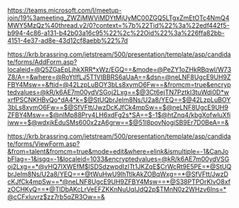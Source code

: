 https://teams.microsoft.com/l/meetup-join/19%3ameeting_ZWZjMWViMDYtMjUyMC00ZGQ5LTgxZmEtOTc4NmQ4MWY5MzQz%40thread.v2/0?context=%7b%22Tid%22%3a%22edf442f5-b994-4c86-a131-b42b03a16c95%22%2c%22Oid%22%3a%226ffa82bb-4151-4e37-ad8e-43d12cf8aebb%22%7d


https://krb.brassring.com/jetstream/500/presentation/template/asp/candidate/forms/AddForm.asp?localeid=@Q5ZGaEpLjhkXRR*xWz/EGQ==&mode=@PeZY1oZHkRBqwl/W73Z8/A==&where=@RoYtIfLJ5T1VIBBRS6aUaA==&dsn=@neLNF8UgcE9UH9ZFBY4Msw==&ftid=@42LzpLuBOY3bLs8xymO6Fw==&fromcm=true&encryptedvalues=@kR/k6AE7m00ydVSGoj2Lxg==$@3Ct6ejTN7Pztkl3tuWdi0D*wxrfPSCNKHBvQo*dA4*k=$@StUQbrJeIm8Ns/U2a8/YEQ==$@42LzpLuBOY3bLs8xymO6Fw==$@SfVFtt/JwzDcKJfCk4mpSw==$@neLNF8UgcE9UH9ZFBY4Msw==$@nlMp88Pry4LH6xdFg2s*SA==$-1$@htZnq4/kbgXofwluXfiiww==$@wdxjkEduSMs600x2zA6grw==$@51I8povNogiSB9Er7D0BeA==&

https://krb.brassring.com/jetstream/500/presentation/template/asp/candidate/forms/ViewForm.asp?&from=talent&fromcm=true&mode=edit&where=elink&ismultiple=-1&CanJobFlag=-1&isgq=-1&localeid=1033&encryptedvalues=@kR/k6AE7m00ydVSGoj2Lxg==*@vHQ7IXWEfM$lSDSdzwpdIzITt1JKZqE$CrWcRt9E5PE=*@StUQbrJeIm8Ns/U2a8/YEQ==*@tWuHwU9IhTtlkAkZOBqWxg==*@SfVFtt/JwzDcKJfCk4mpSw==*@neLNF8UgcE9UH9ZFBY4Msw==*@S38PTPOrKlvO8xfzOCHKyQ==*@TlDbAKcLrVeEFZKKnNuUqIJdQ2p$TMnN0z2WHzv6Ins=*@cCFxluvrz$zz7rb5qZR3Ow==&
